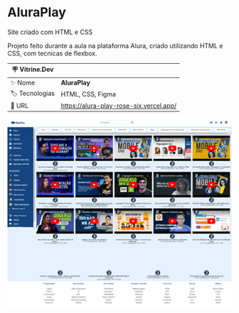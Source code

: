 # AluraPlay
 Site criado com HTML e CSS

Projeto feito durante a aula na plataforma Alura, criado utilizando HTML e CSS, com tecnicas de flexbox.

| :placard: Vitrine.Dev |     |
| -------------  | --- |
| :sparkles: Nome        | **AluraPlay**
| :label: Tecnologias | HTML, CSS, Figma
| :rocket: URL         | https://alura-play-rose-six.vercel.app/

<!-- Inserir imagem com a #vitrinedev ao final do link -->
![](img/print.png)